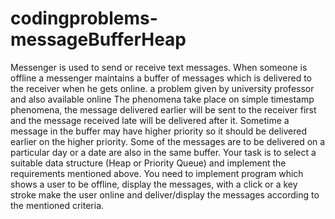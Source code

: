 # codingproblems-messageBufferHeap
Messenger is used to send or receive text messages. When someone is offline a messenger maintains a buffer of messages which is delivered to the receiver when he gets online. a problem given by university professor and also available online The phenomena take place on simple
timestamp phenomena, the message delivered
earlier will be sent to the receiver first and the
message received late will be delivered after it.
Sometime a message in the buffer may have higher
priority so it should be delivered earlier on the
higher priority. Some of the messages are to be
delivered on a particular day or a date are also in
the same buffer. Your task is to select a suitable
data structure (Heap or Priority Queue) and
implement the requirements mentioned above.
You need to implement program which
shows a user to be offline, display the messages,
with a click or a key stroke make the user online
and deliver/display the messages according to the
mentioned criteria.
